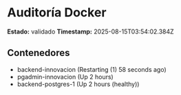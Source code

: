 # Auditoría Docker

**Estado:** validado
**Timestamp:** 2025-08-15T03:54:02.384Z

## Contenedores
- backend-innovacion (Restarting (1) 58 seconds ago)
- pgadmin-innovacion (Up 2 hours)
- backend-postgres-1 (Up 2 hours (healthy))